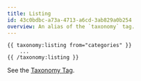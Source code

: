 ```yaml
---
title: Listing
id: 43c0bdbc-a73a-4713-a6cd-3ab829a0b254
overview: An alias of the `taxonomy` tag.
---
```

```
{{ taxonomy:listing from="categories" }}
    ...
{{ /taxonomy:listing }}
```

See the [Taxonomy Tag](/reference/tags/taxonomy).
